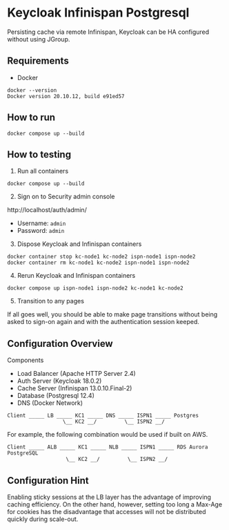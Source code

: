 # Keycloak Infinispan Postgresql

Persisting cache via remote Infinispan,
Keycloak can be HA configured without using JGroup.

## Requirements

* Docker

```
docker --version
Docker version 20.10.12, build e91ed57
```

## How to run

```
docker compose up --build
```

## How to testing

1. Run all containers

```
docker compose up --build
```

2. Sign on to Security admin console

http://localhost/auth/admin/

* Username: `admin`
* Password: `admin`

3. Dispose Keycloak and Infinispan containers

```
docker container stop kc-node1 kc-node2 ispn-node1 ispn-node2
docker container rm kc-node1 kc-node2 ispn-node1 ispn-node2
```

4. Rerun Keycloak and Infinispan containers

```
docker compose up ispn-node1 ispn-node2 kc-node1 kc-node2
```

5. Transition to any pages

If all goes well, you should be able to make page transitions 
without being asked to sign-on again and with the authentication session keeped.

## Configuration Overview

Components

- Load Balancer (Apache HTTP Server 2.4)
- Auth Server (Keycloak 18.0.2)
- Cache Server (Infinispan 13.0.10.Final-2)
- Database (Postgresql 12.4)
- DNS (Docker Network)

```
Client _____ LB _____ KC1 _____ DNS _____ ISPN1 _____ Postgres
                  \__ KC2 __/         \__ ISPN2 __/
```

For example, the following combination would be used if built on AWS.

```
Client _____ ALB _____ KC1 _____ NLB _____ ISPN1 _____ RDS Aurora PostgreSQL
                   \__ KC2 __/         \__ ISPN2 __/
```

## Configuration Hint

Enabling sticky sessions at the LB layer has the advantage of improving caching efficiency.
On the other hand, however, setting too long a Max-Age for cookies has the disadvantage that accesses will not be distributed quickly during scale-out.
